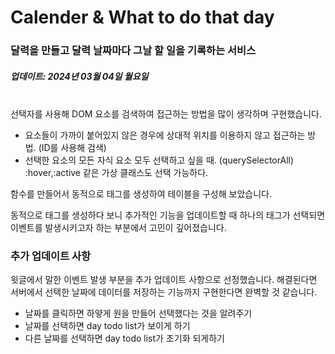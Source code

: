 # Calender & What to do that day

### 달력을 만들고 달력 날짜마다 그날 할 일을 기록하는 서비스

##### 업데이트: 2024년 03월 04일 월요일

<br>
선택자를 사용해 DOM 요소를 검색하여 접근하는 방법을 많이 생각하며 구현했습니다.

- 요소들이 가까이 붙어있지 않은 경우에 상대적 위치를 이용하지 않고 접근하는 방법. (ID를 사용해 검색)
- 선택한 요소의 모든 자식 요소 모두 선택하고 싶을 때. (querySelectorAll)
  :hover,:active 같은 가상 클래스도 선택 가능하다.

함수를 만들어서 동적으로 태그를 생성하여 테이블을 구성해 보았습니다.

동적으로 태그를 생성하다 보니 추가적인 기능을 업데이트할 때 하나의 태그가 선택되면 이벤트를 발생시키고자 하는 부분에서 고민이 깊어졌습니다.

### 추가 업데이트 사항

윗글에서 말한 이벤트 발생 부분을 추가 업데이트 사항으로 선정했습니다.
해결된다면 서버에서 선택한 날짜에 데이터를 저장하는 기능까지 구현한다면 완벽할 것 같습니다.

- 날짜를 클릭하면 하얗게 원을 만들어 선택했다는 것을 알려주기
- 날짜를 선택하면 day todo list가 보이게 하기
- 다른 날짜를 선택하면 day todo list가 초기화 되게하기
